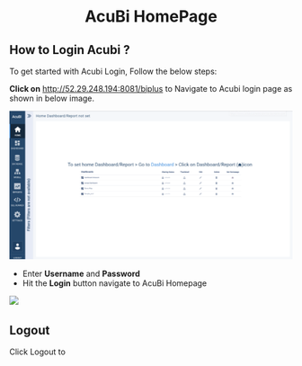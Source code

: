 



<center><h1>AcuBi HomePage</h1></center>

## How to Login Acubi ?

To get started with Acubi Login, Follow the below steps:

**Click on**  http://52.29.248.194:8081/biplus  to Navigate to Acubi login page as shown in below image.

![enter image description here](https://raw.githubusercontent.com/sv18042016/fp1/bb5d4c9f6814109a9645827e267e716c0d044c2a/images/New_version5/Homepage_v5.png)

-  Enter  **Username** and **Password**
- Hit the  **Login** button navigate to AcuBi  Homepage

![
](https://raw.githubusercontent.com/sv18042016/fp1/master/images/New_version5/Homepage_v5.png)

## Logout

Click Logout to 

<!--stackedit_data:
eyJoaXN0b3J5IjpbLTQ0MzAxNjY0MiwyNzMxNzE2NzcsNDM1OD
g5OTk3LDEwOTczMTkxOTcsLTkxODQ3Mzk5NSwtMjAwNTE2NzEx
NSwyNzg2MjA3ODMsLTExODQ4NDk3NzZdfQ==
-->